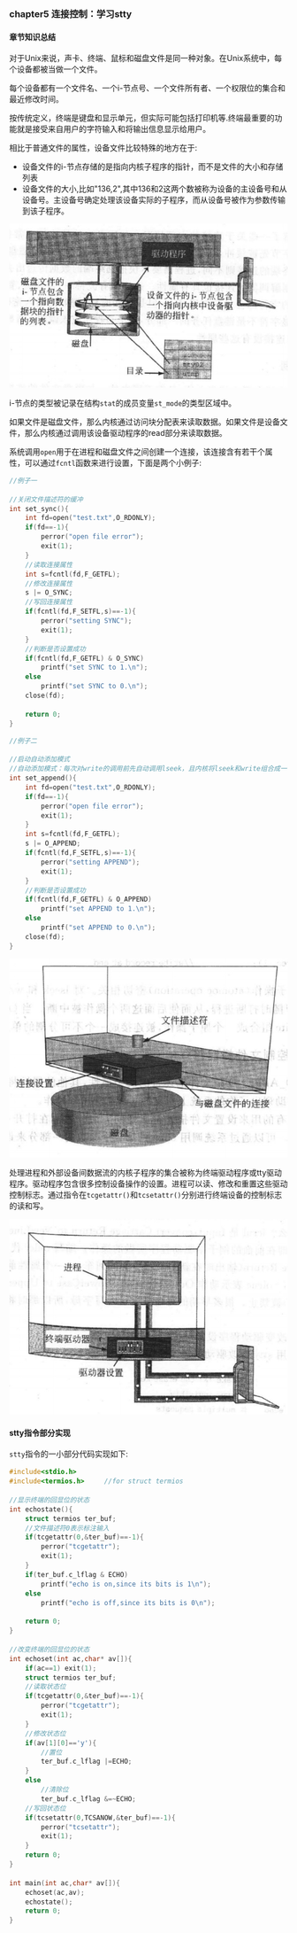### chapter5 连接控制：学习stty

#### 章节知识总结

对于Unix来说，声卡、终端、鼠标和磁盘文件是同一种对象。在Unix系统中，每个设备都被当做一个文件。

每个设备都有一个文件名、一个i-节点号、一个文件所有者、一个权限位的集合和最近修改时间。

按传统定义，终端是键盘和显示单元，但实际可能包括打印机等.终端最重要的功能就是接受来自用户的字符输入和将输出信息显示给用户。

相比于普通文件的属性，设备文件比较特殊的地方在于:

* 设备文件的i-节点存储的是指向内核子程序的指针，而不是文件的大小和存储列表
* 设备文件的大小,比如"136,2",其中136和2这两个数被称为设备的主设备号和从设备号。主设备号确定处理该设备实际的子程序，而从设备号被作为参数传输到该子程序。

![avatar](../image/../../image/unix_linux_设备文件1.jpg)

i-节点的类型被记录在结构`stat`的成员变量`st_mode`的类型区域中。

如果文件是磁盘文件，那么内核通过访问块分配表来读取数据。如果文件是设备文件，那么内核通过调用该设备驱动程序的read部分来读取数据。

系统调用`open`用于在进程和磁盘文件之间创建一个连接，该连接含有若干个属性，可以通过`fcntl`函数来进行设置，下面是两个小例子:

```cpp
//例子一

//关闭文件描述符的缓冲
int set_sync(){
    int fd=open("test.txt",O_RDONLY);
    if(fd==-1){
        perror("open file error");
        exit(1);
    }
    //读取连接属性
    int s=fcntl(fd,F_GETFL);
    //修改连接属性
    s |= O_SYNC;
    //写回连接属性
    if(fcntl(fd,F_SETFL,s)==-1){
        perror("setting SYNC");
        exit(1);
    }
    //判断是否设置成功
    if(fcntl(fd,F_GETFL) & O_SYNC)
        printf("set SYNC to 1.\n");
    else
        printf("set SYNC to 0.\n");
    close(fd);

    return 0;
}
```

```cpp
//例子二

//启动自动添加模式
//自动添加模式：每次对write的调用前先自动调用lseek，且内核将lseek和write组合成一个原子操作
int set_append(){
    int fd=open("test.txt",O_RDONLY);
    if(fd==-1){
        perror("open file error");
        exit(1);
    }
    int s=fcntl(fd,F_GETFL);
    s |= O_APPEND;
    if(fcntl(fd,F_SETFL,s)==-1){
        perror("setting APPEND");
        exit(1);
    }
    //判断是否设置成功
    if(fcntl(fd,F_GETFL) & O_APPEND)
        printf("set APPEND to 1.\n");
    else
        printf("set APPEND to 0.\n");
    close(fd);
}
```

![avatar](../image/../../image/unix_linux_文件连接属性.jpg)

处理进程和外部设备间数据流的内核子程序的集合被称为终端驱动程序或tty驱动程序。驱动程序包含很多控制设备操作的设置。进程可以读、修改和重置这些驱动控制标志。通过指令在`tcgetattr()`和`tcsetattr()`分别进行终端设备的控制标志的读和写。

![avatar](../image/../../image/unix_linux_终端属性设置.jpg)

#### stty指令部分实现

`stty`指令的一小部分代码实现如下:

```cpp
#include<stdio.h>
#include<termios.h>     //for struct termios

//显示终端的回显位的状态
int echostate(){
    struct termios ter_buf;
    //文件描述符0表示标注输入
    if(tcgetattr(0,&ter_buf)==-1){
        perror("tcgetattr");
        exit(1);
    }
    if(ter_buf.c_lflag & ECHO)
        printf("echo is on,since its bits is 1\n");
    else
        printf("echo is off,since its bits is 0\n");

    return 0;
}

//改变终端的回显位的状态
int echoset(int ac,char* av[]){
    if(ac==1) exit(1);
    struct termios ter_buf;
    //读取状态位
    if(tcgetattr(0,&ter_buf)==-1){
        perror("tcgetattr");
        exit(1);
    }
    //修改状态位
    if(av[1][0]=='y'){
        //置位
        ter_buf.c_lflag |=ECHO;
    }
    else
        //清除位
        ter_buf.c_lflag &=~ECHO;
    //写回状态位
    if(tcsetattr(0,TCSANOW,&ter_buf)==-1){
        perror("tcsetattr");
        exit(1);
    }
    return 0;
}

int main(int ac,char* av[]){
    echoset(ac,av);
    echostate();
    return 0;
}
```